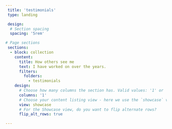 ```yaml
---
 title: 'testimonials'
 type: landing

 design:
  # Section spacing
  spacing: '5rem'

# Page sections
 sections:
  - block: collection
    content:
      title: How others see me 
      text: I have worked on over the years.
      filters:
        folders:
          - testimonials
    design:
      # Choose how many columns the section has. Valid values: '1' or '2'.
      columns: '1'
      # Choose your content listing view - here we use the `showcase` view
      view: showcase
      # For the Showcase view, do you want to flip alternate rows?
      flip_alt_rows: true

---
```

